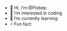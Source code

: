 - 👋 Hi, I’m @Pixbep
- 👀 I’m interested in coding
- 🌱 I’m currently learning
- ⚡ Fun fact: 

<!---
Pixbep/Pixbep is a ✨ special ✨ repository because its `README.md` (this file) appears on your GitHub profile.
You can click the Preview link to take a look at your changes.
--->
